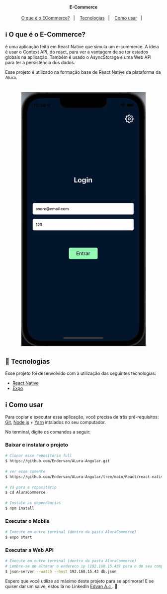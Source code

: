 
<h4 align="center"> 
	E-Commerce
</h4>

<p align="center">
  <a href="#information_source-o-que-é-o-ficando-online">O que é o ECommerce?</a>&nbsp;&nbsp;&nbsp;|&nbsp;&nbsp;&nbsp;
  <a href="#rocket-Tecnologias">Tecnologias</a>&nbsp;&nbsp;&nbsp;|&nbsp;&nbsp;&nbsp;
  <a href="#information_source-como-usar">Como usar</a>&nbsp;&nbsp;&nbsp;|&nbsp;&nbsp;&nbsp;
</p>

## :information_source: O que é o E-Commerce?

é uma aplicação feita em React Native que simula um e-commerce. A ideia é usar o Context API, do react, para ver a vantagem de se ter estados globais na aplicação. Também é usado o AsyncStorage e uma Web API para ter a persistência dos dados.

Esse projeto é utilizado na formação base de React Native da plataforma da Alura.


<h1 align="center">
    <img alt="Demonstracao" title="Demonstracao" src=".images/demo.gif" width="400px" />
</h1>


## :rocket: Tecnologias

Esse projeto foi desenvolvido com a utilização das seguintes tecnologias:
- [React Native][rn]
- [Expo][expo]

## :information_source: Como usar

Para copiar e executar essa aplicação, você precisa de três pré-requisitos: [Git](https://git-scm.com), [Node.js][nodejs] + [Yarn][yarn] intalados no seu computador.

No terminal, digite os comandos a seguir:

### Baixar e instalar o projeto

```bash
# Clonar esse repositório full
$ https://github.com/Endervan/ALura-Angular.git

# ver esse somente 
$ https://github.com/Endervan/ALura-Angular/tree/main/React/react-native-context-api-projeto-base

# Vá para o ropositório
$ cd AluraCommerce

# Instale as dependências
$ npm install
```

### Executar o Mobile

```bash
# Execute em outro terminal (dentro da pasta AluraCommerce)
$ expo start
```

### Executar a Web API

```bash
# Execute em outro terminal (dentro da pasta AluraCommerce)
# Lembre-se de alterar o endereco ip (192.168.15.43) para o do seu computador!
$ json-server --watch --host 192.168.15.43 db.json
```



Espero que você utilize ao máximo deste projeto para se aprimorar! E se quiser dar um salve, estou lá no LinkedIn [Edvan A.c ](https://www.linkedin.com/in/edvan-a-c-ximenes-aa9708a3/). :wave: 

[nodejs]: https://nodejs.org/
[expo]: https://docs.expo.dev/
[rn]: https://facebook.github.io/react-native/
[yarn]: https://yarnpkg.com/
